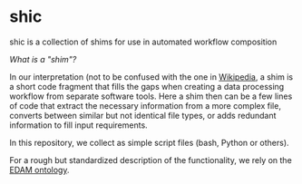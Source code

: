 # shic
shic is a collection of shims for use in automated workflow composition

_What is a "shim"?_

In our interpretation (not to be confused with the one in [Wikipedia](https://en.wikipedia.org/wiki/Shim_(computing)), a shim is a short code fragment that fills the gaps when creating a data processing workflow from separate software tools. Here a shim then can be a few lines of code that extract the necessary information from a more complex file, converts between similar but not identical file types, or adds redundant information to fill input requirements.

In this repository, we collect as simple script files (bash, Python or others).

For a rough but standardized description of the functionality, we rely on the [EDAM ontology](edamontology.github.io/).
